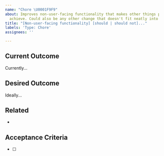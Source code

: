```yaml
---
name: "Chore \U0001F9F9"
about: Improves non-user-facing functionality that makes other things possible to
  achieve. Could also be any other change that doesn't fit neatly into another bucket.
title: "[Non-user-facing functionality] [should | should not]..."
labels: 'Type: Chore'
assignees: ''

---
```


## Current Outcome
Currently...

## Desired Outcome
Ideally...

## Related

<!-- List any other links relevant to this issue. -->

-

## Acceptance Criteria

<!-- Define conditions that must be true in order to close the issue. -->

- [ ]
